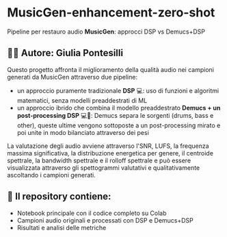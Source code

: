 # MusicGen-enhancement-zero-shot
Pipeline per restauro audio __MusicGen__: approcci DSP vs Demucs+DSP
## 👩‍💻 Autore: Giulia Pontesilli
Questo progetto affronta il miglioramento della qualità audio nei campioni generati da MusicGen attraverso due pipeline: 
* un approccio puramente tradizionale __DSP__ 💻: uso di funzioni e algoritmi matematici, senza modelli preaddestrati di ML 
* un approccio ibrido che combina il modello preaddestrato __Demucs + un post-processing DSP__ 💻🤖: Demucs separa le sorgenti (drums, bass e other), queste ultime vengono sottoposte a un post-processing mirato e poi unite in modo bilanciato attraverso dei pesi

La valutazione degli audio avviene attraverso l'SNR, LUFS, la frequenza massima significativa, la distribuzione energetica per genere, il centroide spettrale, la bandwidth spettrale e il rolloff spettrale e può essere visualizzata attraverso gli spettogrammi valutativi e qualitativamente ascoltando i campioni generati.
## 📁 Il repository contiene:
- Notebook principale con il codice completo su Colab
- Campioni audio originali e processati con DSP e Demucs+DSP 
- Risultati e analisi delle metriche
